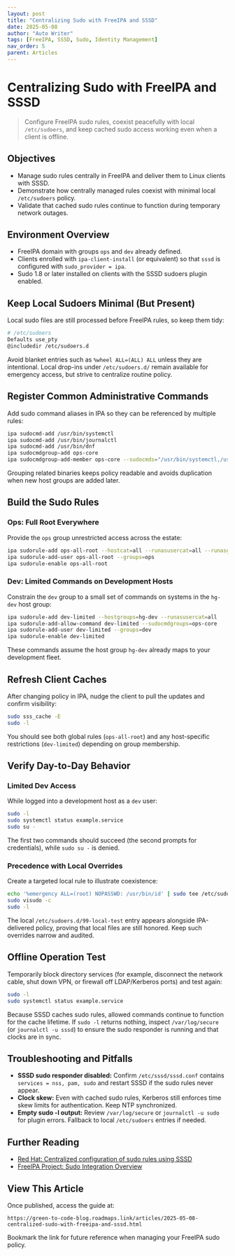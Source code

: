 ```yaml
---
layout: post
title: "Centralizing Sudo with FreeIPA and SSSD"
date: 2025-05-08
author: "Auto Writer"
tags: [FreeIPA, SSSD, Sudo, Identity Management]
nav_order: 5
parent: Articles
---
```


# Centralizing Sudo with FreeIPA and SSSD

> Configure FreeIPA sudo rules, coexist peacefully with local `/etc/sudoers`, and keep cached sudo access working even when a client is offline.

## Objectives

- Manage sudo rules centrally in FreeIPA and deliver them to Linux clients with SSSD.
- Demonstrate how centrally managed rules coexist with minimal local `/etc/sudoers` policy.
- Validate that cached sudo rules continue to function during temporary network outages.

## Environment Overview

- FreeIPA domain with groups `ops` and `dev` already defined.
- Clients enrolled with `ipa-client-install` (or equivalent) so that `sssd` is configured with `sudo_provider = ipa`.
- Sudo 1.8 or later installed on clients with the SSSD sudoers plugin enabled.

## Keep Local Sudoers Minimal (But Present)

Local sudo files are still processed before FreeIPA rules, so keep them tidy:

```bash
# /etc/sudoers
Defaults use_pty
@includedir /etc/sudoers.d
```

Avoid blanket entries such as `%wheel ALL=(ALL) ALL` unless they are intentional. Local drop-ins under `/etc/sudoers.d/` remain available for emergency access, but strive to centralize routine policy.

## Register Common Administrative Commands

Add sudo command aliases in IPA so they can be referenced by multiple rules:

```bash
ipa sudocmd-add /usr/bin/systemctl
ipa sudocmd-add /usr/bin/journalctl
ipa sudocmd-add /usr/bin/dnf
ipa sudocmdgroup-add ops-core
ipa sudocmdgroup-add-member ops-core --sudocmds="/usr/bin/systemctl,/usr/bin/journalctl,/usr/bin/dnf"
```

Grouping related binaries keeps policy readable and avoids duplication when new host groups are added later.

## Build the Sudo Rules

### Ops: Full Root Everywhere

Provide the `ops` group unrestricted access across the estate:

```bash
ipa sudorule-add ops-all-root --hostcat=all --runasusercat=all --runasgroupcat=all --cmdcat=all
ipa sudorule-add-user ops-all-root --groups=ops
ipa sudorule-enable ops-all-root
```

### Dev: Limited Commands on Development Hosts

Constrain the `dev` group to a small set of commands on systems in the `hg-dev` host group:

```bash
ipa sudorule-add dev-limited --hostgroups=hg-dev --runasusercat=all
ipa sudorule-add-allow-command dev-limited --sudocmdgroups=ops-core
ipa sudorule-add-user dev-limited --groups=dev
ipa sudorule-enable dev-limited
```

These commands assume the host group `hg-dev` already maps to your development fleet.

## Refresh Client Caches

After changing policy in IPA, nudge the client to pull the updates and confirm visibility:

```bash
sudo sss_cache -E
sudo -l
```

You should see both global rules (`ops-all-root`) and any host-specific restrictions (`dev-limited`) depending on group membership.

## Verify Day-to-Day Behavior

### Limited Dev Access

While logged into a development host as a `dev` user:

```bash
sudo -l
sudo systemctl status example.service
sudo su -
```

The first two commands should succeed (the second prompts for credentials), while `sudo su -` is denied.

### Precedence with Local Overrides

Create a targeted local rule to illustrate coexistence:

```bash
echo '%emergency ALL=(root) NOPASSWD: /usr/bin/id' | sudo tee /etc/sudoers.d/99-local-test
sudo visudo -c
sudo -l
```

The local `/etc/sudoers.d/99-local-test` entry appears alongside IPA-delivered policy, proving that local files are still honored. Keep such overrides narrow and audited.

## Offline Operation Test

Temporarily block directory services (for example, disconnect the network cable, shut down VPN, or firewall off LDAP/Kerberos ports) and test again:

```bash
sudo -l
sudo systemctl status example.service
```

Because SSSD caches sudo rules, allowed commands continue to function for the cache lifetime. If `sudo -l` returns nothing, inspect `/var/log/secure` (or `journalctl -u sssd`) to ensure the sudo responder is running and that clocks are in sync.

## Troubleshooting and Pitfalls

- **SSSD sudo responder disabled:** Confirm `/etc/sssd/sssd.conf` contains `services = nss, pam, sudo` and restart SSSD if the sudo rules never appear.
- **Clock skew:** Even with cached sudo rules, Kerberos still enforces time skew limits for authentication. Keep NTP synchronized.
- **Empty sudo -l output:** Review `/var/log/secure` or `journalctl -u sudo` for plugin errors. Fallback to local `/etc/sudoers` entries if needed.

## Further Reading

- [Red Hat: Centralized configuration of sudo rules using SSSD](https://access.redhat.com/documentation/en-us/red_hat_enterprise_linux/8/html/configuring_authentication_and_authorization_in_rhel/centralized-configuration-of-sudo-rules-using-sssd_configuring-authentication-and-authorization-in-rhel)
- [FreeIPA Project: Sudo Integration Overview](https://www.freeipa.org/page/Sudo)

## View This Article

Once published, access the guide at:

```
https://green-to-code-blog.roadmaps.link/articles/2025-05-08-centralized-sudo-with-freeipa-and-sssd.html
```

Bookmark the link for future reference when managing your FreeIPA sudo policy.
